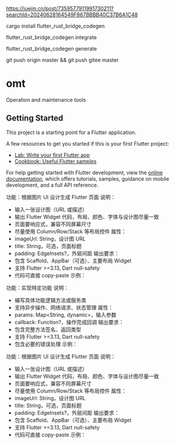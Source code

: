 https://juejin.cn/post/7359577911991730211?searchId=20240628164549F867BBBB40C37B6A1C48


cargo install flutter_rust_bridge_codegen

flutter_rust_bridge_codegen integrate

flutter_rust_bridge_codegen generate


git push origin master && git push gitee master


# omt

Operation and maintenance tools

## Getting Started

This project is a starting point for a Flutter application.

A few resources to get you started if this is your first Flutter project:

- [Lab: Write your first Flutter app](https://docs.flutter.dev/get-started/codelab)
- [Cookbook: Useful Flutter samples](https://docs.flutter.dev/cookbook)

For help getting started with Flutter development, view the
[online documentation](https://docs.flutter.dev/), which offers tutorials,
samples, guidance on mobile development, and a full API reference.


功能：根据图片 UI 设计生成 Flutter 页面
说明：
- 输入一张设计图（URL 或描述）
- 输出 Flutter Widget 代码，布局、颜色、字体与设计图尽量一致
- 页面要响应式，兼容不同屏幕尺寸
- 尽量使用 Column/Row/Stack 等布局控件
  属性：
- imageUrl: String，设计图 URL
- title: String，可选，页面标题
- padding: EdgeInsets?，外层间距
  输出要求：
- 包含 Scaffold、AppBar（可选）、主要布局 Widget
- 支持 Flutter >=3.13, Dart null-safety
- 代码可直接 copy-paste
  示例：


功能：实现特定功能
说明：
- 编写具体功能逻辑方法或服务类
- 支持异步操作、网络请求、状态管理
  属性：
- params: Map<String, dynamic>，输入参数
- callback: Function?，操作完成回调
  输出要求：
- 包含完整方法签名、返回类型
- 支持 Flutter >=3.13, Dart null-safety
- 包含必要的错误处理
  示例：


功能：根据图片 UI 设计生成 Flutter 页面
说明：
- 输入一张设计图（URL 或描述）
- 输出 Flutter Widget 代码，布局、颜色、字体与设计图尽量一致
- 页面要响应式，兼容不同屏幕尺寸
- 尽量使用 Column/Row/Stack 等布局控件
  属性：
- imageUrl: String，设计图 URL
- title: String，可选，页面标题
- padding: EdgeInsets?，外层间距
  输出要求：
- 包含 Scaffold、AppBar（可选）、主要布局 Widget
- 支持 Flutter >=3.13, Dart null-safety
- 代码可直接 copy-paste
  示例：
